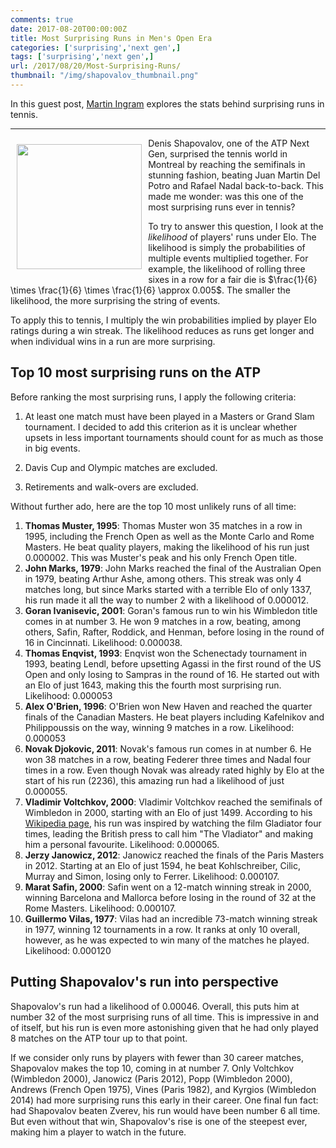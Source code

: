 ```yaml
---
comments: true
date: 2017-08-20T00:00:00Z
title: Most Surprising Runs in Men's Open Era
categories: ['surprising','next gen',]
tags: ['surprising','next gen',]
url: /2017/08/20/Most-Surprising-Runs/
thumbnail: "/img/shapovalov_thumbnail.png"
---
```


In this guest post, [Martin Ingram](https://twitter.com/Xenophar) explores the stats behind surprising runs in tennis.

<!--more-->

<hr>

<div style="float:left;padding:2%;">
<img src="/img/shapovalov_thumbnail.png" width=200 />
</div>

Denis Shapovalov, one of the ATP Next Gen, surprised the tennis world in Montreal by reaching the semifinals in stunning fashion, beating Juan Martin Del Potro and Rafael Nadal back-to-back. This made me wonder: was this one of the most surprising runs ever in tennis?

To try to answer this question, I look at the _likelihood_ of players' runs under Elo. The likelihood is simply the probabilities of multiple events multiplied together. For example, the likelihood of rolling three sixes in a row for a fair die is $\frac{1}{6} \times \frac{1}{6} \times \frac{1}{6} \approx 0.005$. The smaller the likelihood, the more surprising the string of events.

To apply this to tennis, I multiply the win probabilities implied by player Elo ratings during a win streak. The likelihood reduces as runs get longer and when individual wins in a run are more surprising. 


## Top 10 most surprising runs on the ATP

Before ranking the most surprising runs, I apply the following criteria: 

1. At least one match must have been played in a Masters or Grand Slam tournament. I decided to add this criterion as it is unclear whether upsets in less important tournaments should count for as much as those in big events.

2. Davis Cup and Olympic matches are excluded.

3. Retirements and walk-overs are excluded.

Without further ado, here are the top 10 most unlikely runs of all time:

1. __Thomas Muster, 1995__: Thomas Muster won 35 matches in a row in 1995, including the French Open as well as the Monte Carlo and Rome Masters. He beat quality players, making the likelihood of his run just 0.000002. This was Muster's peak and his only French Open title.
2. __John Marks, 1979__: John Marks reached the final of the Australian Open in 1979, beating Arthur Ashe, among others. This streak was only 4 matches long, but since Marks started with a terrible Elo of only 1337, his run made it all the way to number 2 with a likelihood of 0.000012.
3. __Goran Ivanisevic, 2001__: Goran's famous run to win his Wimbledon title comes in at number 3. He won 9 matches in a row, beating, among others, Safin, Rafter, Roddick, and Henman, before losing in the round of 16 in Cincinnati. Likelihood: 0.000038.
4. __Thomas Enqvist, 1993__: Enqvist won the Schenectady tournament in 1993, beating Lendl, before upsetting Agassi in the first round of the US Open and only losing to Sampras in the round of 16. He started out with an Elo of just 1643, making this the fourth most surprising run. Likelihood: 0.000053
5. __Alex O'Brien, 1996__: O'Brien won New Haven and reached the quarter finals of the Canadian Masters. He beat players including Kafelnikov and Philippoussis on the way, winning 9 matches in a row. Likelihood: 0.000053
6. __Novak Djokovic, 2011__: Novak's famous run comes in at number 6. He won 38 matches in a row, beating Federer three times and Nadal four times in a row. Even though Novak was already rated highly by Elo at the start of his run (2236), this amazing run had a likelihood of just 0.000055.
7. __Vladimir Voltchkov, 2000__: Vladimir Voltchkov reached the semifinals of Wimbledon in 2000, starting with an Elo of just 1499. According to his [Wikipedia page](https://en.wikipedia.org/wiki/Vladimir_Voltchkov), his run was inspired by watching the film Gladiator four times, leading the British press to call him "The Vladiator" and making him a personal favourite. Likelihood: 0.000065.
8. __Jerzy Janowicz, 2012__: Janowicz reached the finals of the Paris Masters in 2012. Starting at an Elo of just 1594, he beat Kohlschreiber, Cilic, Murray and Simon, losing only to Ferrer. Likelihood: 0.000107.
9. __Marat Safin, 2000__: Safin went on a 12-match winning streak in 2000, winning Barcelona and Mallorca before losing in the round of 32 at the Rome Masters. Likelihood: 0.000107.
10. __Guillermo Vilas, 1977__: Vilas had an incredible 73-match winning streak in 1977, winning 12 tournaments in a row. It ranks at only 10 overall, however, as he was expected to win many of the matches he played. Likelihood: 0.000120

## Putting Shapovalov's run into perspective

Shapovalov's run had a likelihood of 0.00046. Overall, this puts him at number 32 of the most surprising runs of all time. This is impressive in and of itself, but his run is even more astonishing given that he had only played 8 matches on the ATP tour up to that point.

If we consider only runs by players with fewer than 30 career matches, Shapovalov makes the top 10, coming in at number 7. Only Voltchkov (Wimbledon 2000), Janowicz (Paris 2012), Popp (Wimbledon 2000), Andrews (French Open 1975), Vines (Paris 1982), and Kyrgios (Wimbledon 2014) had more surprising runs this early in their career. One final fun fact: had Shapovalov beaten Zverev, his run would have been number 6 all time. But even without that win, Shapovalov's rise is one of the steepest ever, making him a player to watch in the future.
